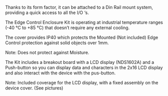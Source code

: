 <FeatureDescription>

Thanks to its form factor, it can be attached to a Din Rail mount system, providing a quick access to all the I/O ‘s.

</FeatureDescription>


<FeatureList>

<Feature title="Enclosure temperature" image="temperature-sensor">

  The Edge Control Enclosure Kit is operating at industrial temperature ranges (-40 °C to +85 °C) that doesn’t require any external cooling.
  
</Feature>

<Feature title="Enclosure IP standard" image="world-map">
  The cover provides IP40 which protects the Mounted (Not included) Edge Control protection against solid objects over 1mm.

  Note: Does not protect against Moisture.
</Feature>

<Feature title="Breakout LCD display + Push Button" image="hw-pin">

  The Kit includes a breakout board with a LCD display (NDS1602A) and a Push-button so you can display data and characters in the 2x16 LCD display and also interact with the device with the pus-button.

  Note: Included coverage for the LCD display, with a fixed assembly on the device cover. (See pictures)

</Feature>


</FeatureList>
